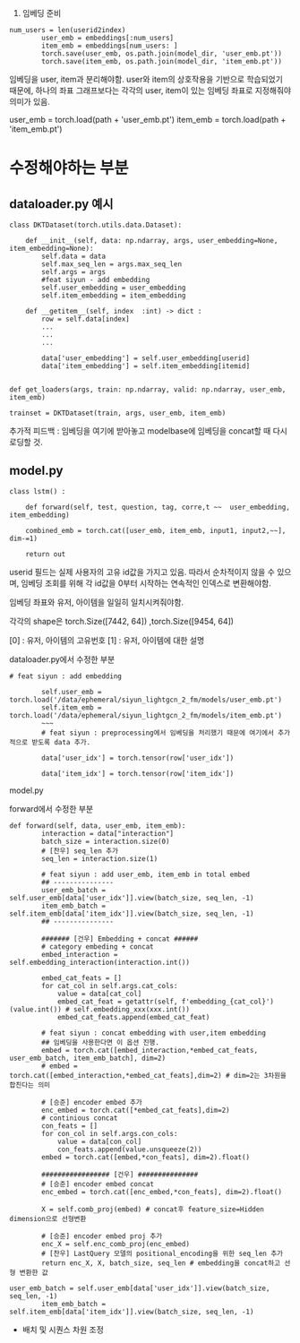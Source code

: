 
1. 임베딩 준비



```
num_users = len(userid2index)
        user_emb = embeddings[:num_users]
        item_emb = embeddings[num_users: ]
        torch.save(user_emb, os.path.join(model_dir, 'user_emb.pt'))
        torch.save(item_emb, os.path.join(model_dir, 'item_emb.pt'))
```
임베딩을 user, item과 분리해야함.
user와 item의 상호작용을 기반으로 학습되었기 때문에, 하나의 좌표 그래프보다는 각각의 user, item이 있는 임베딩 좌표로 지정해줘야 의미가 있음.

user_emb = torch.load(path + 'user_emb.pt')
item_emb = torch.load(path + 'item_emb.pt')

# 수정해야하는 부분
## dataloader.py 예시
```
class DKTDataset(torch.utils.data.Dataset):

    def __init__(self, data: np.ndarray, args, user_embedding=None, item_embedding=None):
        self.data = data
        self.max_seq_len = args.max_seq_len
        self.args = args
        #feat siyun - add embedding
        self.user_embedding = user_embedding
		self.item_embedding = item_embedding

	def __getitem__(self, index  :int) -> dict :
		row = self.data[index]
		...
		...
		...
		
        data['user_embedding'] = self.user_embedding[userid]
        data['item_embedding'] = self.item_embedding[itemid]
		
```

```
def get_loaders(args, train: np.ndarray, valid: np.ndarray, user_emb, item_emb)

trainset = DKTDataset(train, args, user_emb, item_emb)
```

추가적 피드백 : 임베딩을 여기에 받아놓고 modelbase에 임베딩을 concat할 때 다시 로딩할 것.



## model.py

```
class lstm() :

	def forward(self, test, question, tag, corre,t ~~  user_embedding, item_embedding)

	combined_emb = torch.cat([user_emb, item_emb, input1, input2,~~], dim-=1)
	
	return out
```





userid 필드는 실제 사용자의 고유 id값을 가지고 있음.
따라서 순차적이지 않을 수 있으며, 임베딩 조회를 위해 각 id값을 0부터 시작하는 연속적인 인덱스로 변환해야함.

임베딩 좌표와 유저, 아이템을 일일히 일치시켜줘야함.

각각의 shape은 
torch.Size([7442, 64]) ,torch.Size([9454, 64])

[0] : 유저, 아이템의 고유번호
[1] : 유저, 아이템에 대한 설명

dataloader.py에서 수정한 부분
```
# feat siyun : add embedding

        self.user_emb = torch.load('/data/ephemeral/siyun_lightgcn_2_fm/models/user_emb.pt')
        self.item_emb = torch.load('/data/ephemeral/siyun_lightgcn_2_fm/models/item_emb.pt')
        ~~~
        # feat siyun : preprocessing에서 임베딩을 처리했기 때문에 여기에서 추가적으로 받도록 data 추가.

        data['user_idx'] = torch.tensor(row['user_idx'])

        data['item_idx'] = torch.tensor(row['item_idx'])
```


model.py

forward에서 수정한 부분
```
def forward(self, data, user_emb, item_emb):
        interaction = data["interaction"]
        batch_size = interaction.size(0)
        # [찬우] seq_len 추가
        seq_len = interaction.size(1)

        # feat siyun : add user_emb, item_emb in total embed
        ## ---------------
        user_emb_batch = self.user_emb[data['user_idx']].view(batch_size, seq_len, -1)
        item_emb_batch = self.item_emb[data['item_idx']].view(batch_size, seq_len, -1)
        ## ---------------

        ####### [건우] Embedding + concat ######  
        # category embeding + concat
        embed_interaction = self.embedding_interaction(interaction.int())

        embed_cat_feats = []
        for cat_col in self.args.cat_cols:
            value = data[cat_col]
            embed_cat_feat = getattr(self, f'embedding_{cat_col}')(value.int()) # self.embedding_xxx(xxx.int())
            embed_cat_feats.append(embed_cat_feat)

        # feat siyun : concat embedding with user,item embedding
        ## 임베딩을 사용한다면 이 옵션 진행.
        embed = torch.cat([embed_interaction,*embed_cat_feats, user_emb_batch, item_emb_batch], dim=2)
        # embed = torch.cat([embed_interaction,*embed_cat_feats],dim=2) # dim=2는 3차원을 합친다는 의미

        # [승준] encoder embed 추가
        enc_embed = torch.cat([*embed_cat_feats],dim=2)
        # continious concat
        con_feats = []
        for con_col in self.args.con_cols:
            value = data[con_col]
            con_feats.append(value.unsqueeze(2))
        embed = torch.cat([embed,*con_feats], dim=2).float()

        ################# [건우] ###############
        # [승준] encoder embed concat
        enc_embed = torch.cat([enc_embed,*con_feats], dim=2).float()

        X = self.comb_proj(embed) # concat후 feature_size=Hidden dimension으로 선형변환

        # [승준] encoder embed proj 추가
        enc_X = self.enc_comb_proj(enc_embed)
        # [찬우] LastQuery 모델의 positional_encoding을 위한 seq_len 추가
        return enc_X, X, batch_size, seq_len # embedding을 concat하고 선형 변환한 값
```


```
user_emb_batch = self.user_emb[data['user_idx']].view(batch_size, seq_len, -1)
        item_emb_batch = self.item_emb[data['item_idx']].view(batch_size, seq_len, -1)
```
- 배치 및 시퀀스 차원 조정